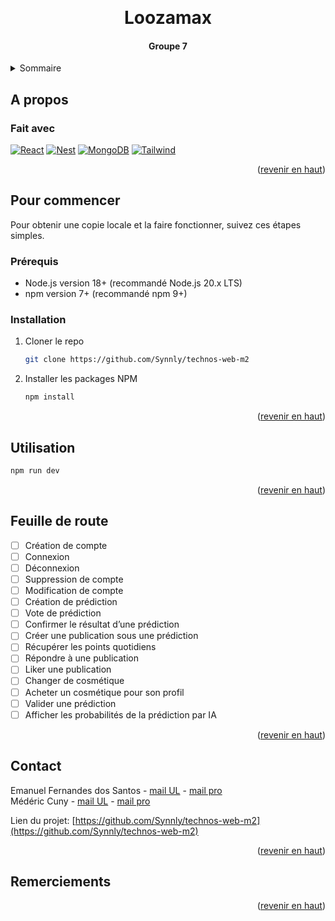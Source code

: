 <a id="readme-top"></a>

<br />
<div align="center">
  <h1 align="center">Loozamax</h1>
  <h4 align="center">Groupe 7</h4>
</div>



<!-- TABLE OF CONTENTS -->
<details>
  <summary>Sommaire</summary>
  <ol>
    <li>
      <a href="#a-propos">A propos</a>
      <ul>
        <li><a href="#fait-avec">Fait avec</a></li>
      </ul>
    </li>
    <li>
      <a href="#pour commencer">Pour commencer</a>
      <ul>
        <li><a href="#prerequisites">Prérequis</a></li>
        <li><a href="#installation">Installation</a></li>
      </ul>
    </li>
    <li><a href="#utilisation">Utilisation</a></li>
    <li><a href="#feuille-de-route">Feuille de route</a></li
    <li><a href="#contact">Contact</a></li>
    <li><a href="#remerciements">Remerciements</a></li>
  </ol>
</details>

## A propos

### Fait avec

[![React][React.js]][React-url]
[![Nest][NestJS]][Nest-url] 
[![MongoDB][MongoDB]][MongoDB-url]
[![Tailwind][Tailwind]][Tailwind-url]

<p align="right">(<a href="#readme-top">revenir en haut</a>)</p>



<!-- GETTING STARTED -->
## Pour commencer

Pour obtenir une copie locale et la faire fonctionner, suivez ces étapes simples.

### Prérequis

* Node.js version 18+ (recommandé Node.js 20.x LTS)
* npm version 7+ (recommandé npm 9+)

### Installation

1. Cloner le repo
   ```sh
   git clone https://github.com/Synnly/technos-web-m2
   ```
2. Installer les packages NPM 
   ```sh
   npm install
   ```

<p align="right">(<a href="#readme-top">revenir en haut</a>)</p>



<!-- USAGE EXAMPLES -->
## Utilisation

```sh
npm run dev
```

<p align="right">(<a href="#readme-top">revenir en haut</a>)</p>



<!-- ROADMAP -->
## Feuille de route
- [ ] Création de compte
- [ ] Connexion
- [ ] Déconnexion
- [ ] Suppression de compte
- [ ] Modification de compte
- [ ] Création de prédiction
- [ ] Vote de prédiction
- [ ] Confirmer le résultat d’une prédiction
- [ ] Créer une publication sous une prédiction
- [ ] Récupérer les points quotidiens
- [ ] Répondre à une publication
- [ ] Liker une publication
- [ ] Changer de cosmétique
- [ ] Acheter un cosmétique pour son profil
- [ ] Valider une prédiction
- [ ] Afficher les probabilités de la prédiction par IA

<p align="right">(<a href="#readme-top">revenir en haut</a>)</p>


<!-- CONTACT -->
## Contact

Emanuel Fernandes dos Santos - [mail UL](emanuel.fernandes-dos-santos4@etu.univ-lorraine.fr) - [mail pro](emanuelfernandespro@gmail.com) <br>
Médéric Cuny - [mail UL](mederic.cuny9@etu.univ-lorraine.fr) - [mail pro](medericpro7@gmail.com)

Lien du projet: [https://github.com/Synnly/technos-web-m2](https://github.com/Synnly/technos-web-m2)

<p align="right">(<a href="#readme-top">revenir en haut</a>)</p>


<!-- ACKNOWLEDGMENTS -->
## Remerciements

<p align="right">(<a href="#readme-top">revenir en haut</a>)</p>


<!-- MARKDOWN LINKS & IMAGES -->
<!-- https://www.markdownguide.org/basic-syntax/#reference-style-links -->
[React.js]: https://img.shields.io/badge/React-20232A?style=for-the-badge&logo=react&logoColor=61DAFB
[React-url]: https://reactjs.org/
[NestJS]: https://img.shields.io/badge/NestJS-E0234E?style=for-the-badge&logo=nestjs&logoColor=#E0234E
[Nest-url]: https://nestjs.com/
[MongoDB]: https://img.shields.io/badge/MongoDB-FFFFFF?style=for-the-badge&logo=mongodb&logoColor=#47A248
[MongoDB-url]: https://www.mongodb.com
[Tailwind]: https://img.shields.io/badge/Tailwind%20CSS-06B6D4?style=for-the-badge&logo=tailwindcss&logoColor=white
[Tailwind-url]: https://www.mongodb.com